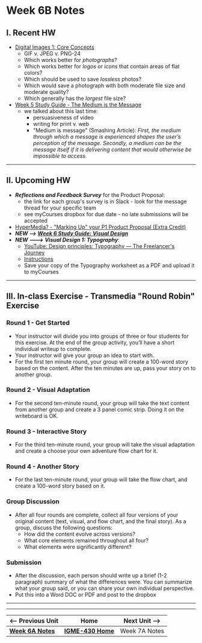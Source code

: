 # Week 6B Notes

## I. Recent HW
- [Digital Images 1: Core Concepts](https://docs.google.com/document/d/11qw25yxtDBrB0UtdIWe93Mqi_u6gbsYE/edit?usp=sharing&amp;ouid=102147966520281822162&amp;rtpof=true&amp;sd=true/copy)
  - GIF v. JPEG v. PNG-24
  - Which works better for *photographs*?
  - Which works better for *logos* or *icons* that contain areas of flat colors?
  - Which should be used to save *lossless* photos?
  - Which would save a photograph with both moderate file size and moderate quality?
  - Which generally has the *largest* file size?
- [Week 5 Study Guide - The Medium is the Message](https://docs.google.com/document/d/1S7uE_dgrYcHWqzDImetcPAd2Q_1n3F_8-eLIfb-h9mI/copy)
  - we talked about this last time:
    - persuasiveness of video
    - writing for print v. web
    - "Medium is message" (Smashing Article): *First, the medium through which a message is experienced shapes the user’s perception of the message. Secondly, a medium can be the message itself if it is delivering content that would otherwise be impossible to access.*

---

## II. Upcoming HW
- ***Reflections and Feedback Survey*** for the Product Proposal:
  - the link for each group's survey is in Slack - look for the message thread for your specific team
  - see myCourses dropbox for due date - no late submissions will be accepted
- [HyperMedia? - "Marking Up" your P1 Product Proposal (Extra Credit)](../exercises/hypermedia.md)
- ***NEW -->*** [***Week 6 Study Guide: Visual Design***](https://docs.google.com/document/d/14oI7kb8EDRQruHPqxgt4ObKOeYWzOlwY84fpElP_DYY/edit#heading=h.zh50ne9gq5he)
- ***NEW --->*** ***Visual Design 1: Typography***:
  - [YouTube: Design principles: Typography — The Freelancer's Journey](https://www.youtube.com/watch?v=yom0nogFN3k)
  - [Instructions](https://docs.google.com/document/d/1QFFXwnVxKJTwE5jtdRR-pYRDlGtGyXkR9Lix8-91Sqg/edit)
  - Save your copy of the Typography worksheet as a PDF and upload it to myCourses

---

## III. In-class Exercise - Transmedia "Round Robin" Exercise

### Round 1 - Get Started
- Your instructor will divide you into groups of three or four students for this exercise. At the end of the group activity, you’ll have a short individual writeup to complete.
- Your instructor will give your group an idea to start with.
- For the first ten minute round, your group will create a 100-word story based on the content. After the ten minutes are up, pass your story on to another group.

### Round 2 - Visual Adaptation
- For the second ten-minute round, your group will take the text content from another group and create a 3 panel comic strip. Doing it on the writeboard is OK.

### Round 3 - Interactive Story
- For the third ten-minute round, your group will take the visual adaptation and create a choose your own adventure flow chart for it.

### Round 4 - Another Story
- For the last ten-minute round, your group will take the flow chart, and create a 100-word story based on it.

### Group Discussion
- After all four rounds are complete, collect all four versions of your original content (text, visual, and flow chart, and the final story). As a group, discuss the following questions:
  - How did the content evolve across versions?
  - What core elements remained throughout all four?
  - What elements were significantly different?

### Submission
- After the discussion, each person should write up a brief (1-2 paragraph) summary of what the differences were. You can summarize what your group said, or you can share your own individual perspective.
- Put this into a Word DOC or PDF and post to the dropbox

  


---
---

| <-- Previous Unit | Home | Next Unit -->
| --- | --- | --- 
|  [**Week 6A Notes**](6A.md)  |  [**IGME-430 Home**](../) | Week 7A Notes

